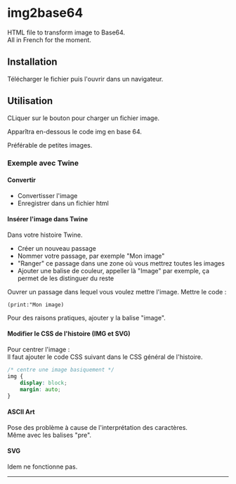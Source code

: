 # img2base64

HTML file to transform image to Base64.\
All in French for the moment.

## Installation

Télécharger le fichier puis l'ouvrir dans un navigateur.


## Utilisation

CLiquer sur le bouton pour charger un fichier image.

Apparîtra en-dessous le code img en base 64.

Préférable de petites images.


### Exemple avec Twine

#### Convertir

* Convertisser l'image
* Enregistrer dans un fichier html

#### Insérer l'image dans Twine

Dans votre histoire Twine.
* Créer un nouveau passage
* Nommer votre passage, par exemple "Mon image"
* "Ranger" ce passage dans une zone où vous mettrez toutes les images
* Ajouter une balise de couleur, appeller là "Image" par exemple, ça permet de les distinguer du reste

Ouvrer un passage dans lequel vous voulez mettre l'image.
Mettre le code :

```
(print:"Mon image)
```

Pour des raisons pratiques, ajouter y la balise "image".


#### Modifier le CSS de l'histoire (IMG et SVG)

Pour centrer l'image :\
Il faut ajouter le code CSS suivant dans le CSS général de l'histoire.

```css
/* centre une image basiquement */
img {
    display: block;
    margin: auto;
}

```

#### ASCII Art

Pose des problème à cause de l'interprétation des caractères.\
Même avec les balises "pre".

#### SVG

Idem ne fonctionne pas.

___